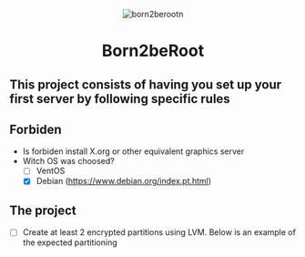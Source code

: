 <div align="center">

![born2berootn](https://user-images.githubusercontent.com/3737837/179367967-89fa58de-79dc-48e9-a4cb-b868258cf368.png)

# Born2beRoot

</div>

## This project consists of having you set up your first server by following specific rules

## Forbiden
 
 - Is forbiden install X.org or other equivalent graphics server
 - Witch OS was choosed?
 	- [ ] VentOS
	- [x] Debian (https://www.debian.org/index.pt.html)

## The project

- [ ] Create at least 2 encrypted partitions using LVM. 
Below is an example of the expected partitioning
